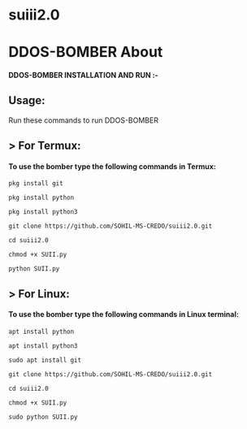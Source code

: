 # suiii2.0
# DDOS-BOMBER About


#### DDOS-BOMBER INSTALLATION AND RUN :- 


## Usage:

Run these commands to run DDOS-BOMBER

## > For Termux:

#### To use the bomber type the following commands in Termux:
```
pkg install git
```

```
pkg install python
```
```
pkg install python3
```
```
git clone https://github.com/SOHIL-MS-CREDO/suiii2.0.git
```
```
cd suiii2.0
```
```
chmod +x SUII.py
```
```
python SUII.py

```
## > For Linux:

#### To use the bomber type the following commands in Linux terminal:
```
apt install python
```
```
apt install python3
```
```
sudo apt install git
```
```
git clone https://github.com/SOHIL-MS-CREDO/suiii2.0.git
```
```
cd suiii2.0
```
```
chmod +x SUII.py
```
```
sudo python SUII.py 
```




